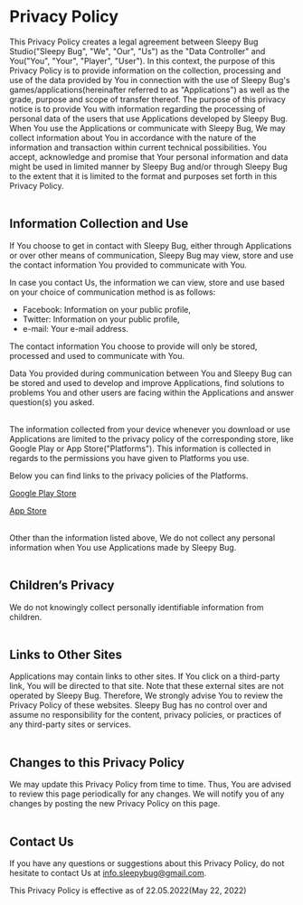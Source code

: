 # Privacy Policy

This Privacy Policy creates a legal agreement between Sleepy Bug Studio("Sleepy Bug", "We", "Our", "Us") as the "Data Controller" and You("You", "Your", "Player", "User"). In this context, the purpose of this Privacy Policy is to provide information on the collection, processing and use of the data provided by You in connection with the use of Sleepy Bug's games/applications(hereinafter referred to as "Applications") as well as the grade, purpose and scope of transfer thereof. The purpose of this privacy notice is to provide You with information regarding the processing of personal data of the users that use Applications developed by Sleepy Bug. When You use the Applications or communicate with Sleepy Bug, We may collect information about You in accordance with the nature of the information and transaction within current technical possibilities. You accept, acknowledge and promise that Your personal information and data might be used in limited manner by Sleepy Bug and/or through Sleepy Bug to the extent that it is limited to the format and purposes set forth in this Privacy Policy.
<br><br>

## Information Collection and Use

If You choose to get in contact with Sleepy Bug, either through Applications or over other means of communication, Sleepy Bug may view, store and use the contact information You provided to communicate with You.

In case you contact Us, the information we can view, store and use based on your choice of communication method is as follows:
- Facebook: Information on your public profile,
- Twitter: Information on your public profile,
- e-mail: Your e-mail address.

The contact information You choose to provide will only be stored, processed and used to communicate with You.

Data You provided during communication between You and Sleepy Bug can be stored and used to develop and improve Applications, find solutions to problems You and other users are facing within the Applications and answer question(s) you asked.
<br><br>

The information collected from your device whenever you download or use Applications are limited to the privacy policy of the corresponding store, like Google Play or App Store("Platforms"). This information is collected in regards to the permissions you have given to Platforms you use.

Below you can find links to the privacy policies of the Platforms.

[Google Play Store](https://policies.google.com/privacy?hl=en-US)

[App Store](https://www.apple.com/legal/privacy/en-ww/)
<br><br>

Other than the information listed above, We do not collect any personal information when You use Applications made by Sleepy Bug.
<br><br>

## Children’s Privacy

We do not knowingly collect personally identifiable information from children.
<br><br>

## Links to Other Sites

Applications may contain links to other sites. If You click on a third-party link, You will be directed to that site. Note that these external sites are not operated by Sleepy Bug. Therefore, We strongly advise You to review the Privacy Policy of these websites. Sleepy Bug has no control over and assume no responsibility for the content, privacy policies, or practices of any third-party sites or services.
<br><br>

## Changes to this Privacy Policy

We may update this Privacy Policy from time to time. Thus, You are advised to review this page periodically for any changes. We will notify you of any changes by posting the new Privacy Policy on this page.
<br><br>

## Contact Us

If you have any questions or suggestions about this Privacy Policy, do not hesitate to contact Us at [info.sleepybug@gmail.com](mailto:info.sleepybug@gmail.com).

This Privacy Policy is effective as of 22.05.2022(May 22, 2022)
